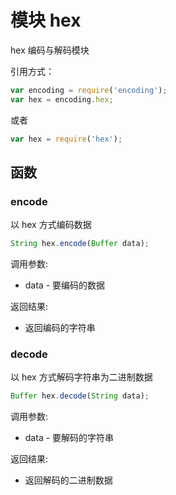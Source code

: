 # 模块 hex
hex 编码与解码模块

引用方式：
```JavaScript
var encoding = require('encoding');
var hex = encoding.hex;
```
或者
```JavaScript
var hex = require('hex');
```
## 函数
        
### encode
以 hex 方式编码数据
```JavaScript
String hex.encode(Buffer data);
```

调用参数:
* data - 要编码的数据

返回结果:
* 返回编码的字符串

### decode
以 hex 方式解码字符串为二进制数据
```JavaScript
Buffer hex.decode(String data);
```

调用参数:
* data - 要解码的字符串

返回结果:
* 返回解码的二进制数据

